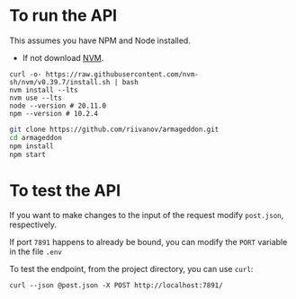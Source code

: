 # To run the API

This assumes you have NPM and Node installed.

- If not download [NVM](https://github.com/nvm-sh/nvm).

```
curl -o- https://raw.githubusercontent.com/nvm-sh/nvm/v0.39.7/install.sh | bash
nvm install --lts
nvm use --lts
node --version # 20.11.0
npm --version # 10.2.4
```

```bash
git clone https://github.com/riivanov/armageddon.git
cd armageddon
npm install
npm start
```

# To test the API

If you want to make changes to the input of the request modify `post.json`, respectively.

If port `7891` happens to already be bound, you can modify the `PORT` variable in the file `.env`

To test the endpoint, from the project directory, you can use `curl`:

```
curl --json @post.json -X POST http://localhost:7891/
```
